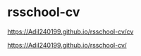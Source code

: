 # rsschool-cv
 https://Adil240199.github.io/rsschool-cv/cv

 https://Adil240199.github.io/rsschool-cv/